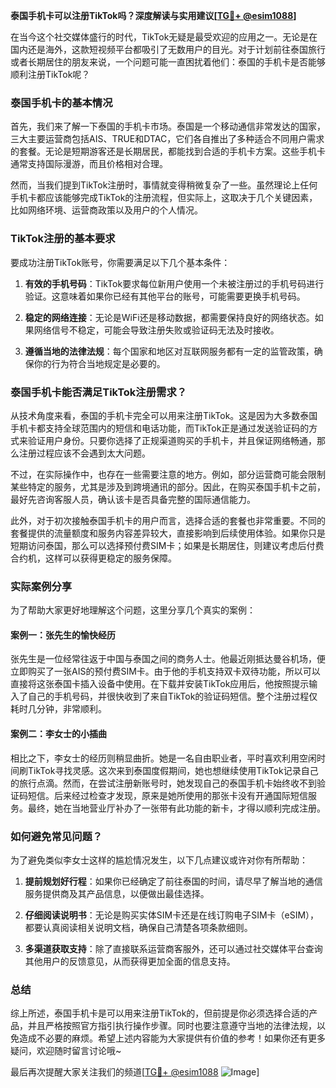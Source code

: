**泰国手机卡可以注册TikTok吗？深度解读与实用建议[[TG💪+ @esim1088](https://t.me/s/esim1088)]**

在当今这个社交媒体盛行的时代，TikTok无疑是最受欢迎的应用之一。无论是在国内还是海外，这款短视频平台都吸引了无数用户的目光。对于计划前往泰国旅行或者长期居住的朋友来说，一个问题可能一直困扰着他们：泰国的手机卡是否能够顺利注册TikTok呢？

### 泰国手机卡的基本情况

首先，我们来了解一下泰国的手机卡市场。泰国是一个移动通信非常发达的国家，三大主要运营商包括AIS、TRUE和DTAC，它们各自推出了多种适合不同用户需求的套餐。无论是短期游客还是长期居民，都能找到合适的手机卡方案。这些手机卡通常支持国际漫游，而且价格相对合理。

然而，当我们提到TikTok注册时，事情就变得稍微复杂了一些。虽然理论上任何手机卡都应该能够完成TikTok的注册流程，但实际上，这取决于几个关键因素，比如网络环境、运营商政策以及用户的个人情况。

### TikTok注册的基本要求

要成功注册TikTok账号，你需要满足以下几个基本条件：

1. **有效的手机号码**：TikTok要求每位新用户使用一个未被注册过的手机号码进行验证。这意味着如果你已经有其他平台的账号，可能需要更换手机号码。
   
2. **稳定的网络连接**：无论是WiFi还是移动数据，都需要保持良好的网络状态。如果网络信号不稳定，可能会导致注册失败或验证码无法及时接收。

3. **遵循当地的法律法规**：每个国家和地区对互联网服务都有一定的监管政策，确保你的行为符合当地规定是必要的。

### 泰国手机卡能否满足TikTok注册需求？

从技术角度来看，泰国的手机卡完全可以用来注册TikTok。这是因为大多数泰国手机卡都支持全球范围内的短信和电话功能，而TikTok正是通过发送验证码的方式来验证用户身份。只要你选择了正规渠道购买的手机卡，并且保证网络畅通，那么注册过程应该不会遇到太大问题。

不过，在实际操作中，也存在一些需要注意的地方。例如，部分运营商可能会限制某些特定的服务，尤其是涉及到跨境通讯的部分。因此，在购买泰国手机卡之前，最好先咨询客服人员，确认该卡是否具备完整的国际通信能力。

此外，对于初次接触泰国手机卡的用户而言，选择合适的套餐也非常重要。不同的套餐提供的流量额度和服务内容差异较大，直接影响到后续使用体验。如果你只是短期访问泰国，那么可以选择预付费SIM卡；如果是长期居住，则建议考虑后付费合约机，这样可以获得更稳定的服务保障。

### 实际案例分享

为了帮助大家更好地理解这个问题，这里分享几个真实的案例：

#### 案例一：张先生的愉快经历
张先生是一位经常往返于中国与泰国之间的商务人士。他最近刚抵达曼谷机场，便立即购买了一张AIS的预付费SIM卡。由于他的手机支持双卡双待功能，所以可以直接将这张泰国卡插入设备中使用。在下载并安装TikTok应用后，他按照提示输入了自己的手机号码，并很快收到了来自TikTok的验证码短信。整个注册过程仅耗时几分钟，非常顺利。

#### 案例二：李女士的小插曲
相比之下，李女士的经历则稍显曲折。她是一名自由职业者，平时喜欢利用空闲时间刷TikTok寻找灵感。这次来到泰国度假期间，她也想继续使用TikTok记录自己的旅行点滴。然而，在尝试注册新账号时，她发现自己的泰国手机卡始终收不到验证码短信。后来经过检查才发现，原来是她所使用的那张卡没有开通国际短信服务。最终，她在当地营业厅补办了一张带有此功能的新卡，才得以顺利完成注册。

### 如何避免常见问题？

为了避免类似李女士这样的尴尬情况发生，以下几点建议或许对你有所帮助：

1. **提前规划好行程**：如果你已经确定了前往泰国的时间，请尽早了解当地的通信服务提供商及其产品信息，以便做出最佳选择。
   
2. **仔细阅读说明书**：无论是购买实体SIM卡还是在线订购电子SIM卡（eSIM），都要认真阅读相关说明文档，确保自己清楚各项条款细则。
   
3. **多渠道获取支持**：除了直接联系运营商客服外，还可以通过社交媒体平台查询其他用户的反馈意见，从而获得更加全面的信息支持。

### 总结

综上所述，泰国手机卡是可以用来注册TikTok的，但前提是你必须选择合适的产品，并且严格按照官方指引执行操作步骤。同时也要注意遵守当地的法律法规，以免造成不必要的麻烦。希望上述内容能为大家提供有价值的参考！如果你还有更多疑问，欢迎随时留言讨论哦~

最后再次提醒大家关注我们的频道[[TG💪+ @esim1088](https://t.me/s/esim1088) ![Image](https://i.postimg.cc/4NQfJmqS/Snipaste-2025-05-13-00-14-12.png)]